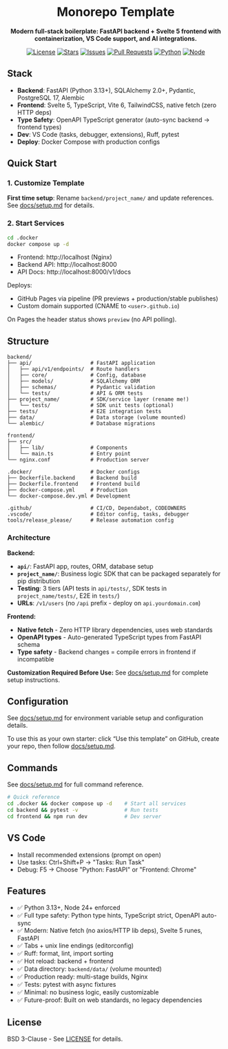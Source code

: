 <div align="center">

# Monorepo Template

**Modern full-stack boilerplate: FastAPI backend + Svelte 5 frontend with containerization, VS Code support, and AI integrations.**

[![License](https://img.shields.io/github/license/nokodo-labs/monorepo-template)](LICENSE)
[![Stars](https://img.shields.io/github/stars/nokodo-labs/monorepo-template?style=social)](https://github.com/nokodo-labs/monorepo-template/stargazers)
[![Issues](https://img.shields.io/github/issues/nokodo-labs/monorepo-template)](https://github.com/nokodo-labs/monorepo-template/issues)
[![Pull Requests](https://img.shields.io/github/issues-pr/nokodo-labs/monorepo-template)](https://github.com/nokodo-labs/monorepo-template/pulls)
[![Python](https://img.shields.io/badge/python-3.13+-blue.svg)](https://www.python.org/downloads/)
[![Node](https://img.shields.io/badge/node-24+-green.svg)](https://nodejs.org/)

</div>

## Stack

-   **Backend**: FastAPI (Python 3.13+), SQLAlchemy 2.0+, Pydantic, PostgreSQL 17, Alembic
-   **Frontend**: Svelte 5, TypeScript, Vite 6, TailwindCSS, native fetch (zero HTTP deps)
-   **Type Safety**: OpenAPI TypeScript generator (auto-sync backend → frontend types)
-   **Dev**: VS Code (tasks, debugger, extensions), Ruff, pytest
-   **Deploy**: Docker Compose with production configs

## Quick Start

### 1. Customize Template

**First time setup**: Rename `backend/project_name/` and update references. See [docs/setup.md](docs/setup.md) for details.

### 2. Start Services

```bash
cd .docker
docker compose up -d
```

-   Frontend: http://localhost (Nginx)
-   Backend API: http://localhost:8000
-   API Docs: http://localhost:8000/v1/docs

Deploys:

-   GitHub Pages via pipeline (PR previews + production/stable publishes)
-   Custom domain supported (CNAME to `<user>.github.io`)

On Pages the header status shows `preview` (no API polling).

## Structure

```
backend/
├── api/                   # FastAPI application
│   ├── api/v1/endpoints/  # Route handlers
│   ├── core/              # Config, database
│   ├── models/            # SQLAlchemy ORM
│   ├── schemas/           # Pydantic validation
│   └── tests/             # API & ORM tests
├── project_name/          # SDK/service layer (rename me!)
│   └── tests/             # SDK unit tests (optional)
├── tests/                 # E2E integration tests
├── data/                  # Data storage (volume mounted)
└── alembic/               # Database migrations

frontend/
├── src/
│   ├── lib/               # Components
│   └── main.ts            # Entry point
└── nginx.conf             # Production server

.docker/                   # Docker configs
├── Dockerfile.backend     # Backend build
├── Dockerfile.frontend    # Frontend build
├── docker-compose.yml     # Production
└── docker-compose.dev.yml # Development

.github/                   # CI/CD, Dependabot, CODEOWNERS
.vscode/                   # Editor config, tasks, debugger
tools/release_please/      # Release automation config
```

### Architecture

**Backend:**

-   **`api/`**: FastAPI app, routes, ORM, database setup
-   **`project_name/`**: Business logic SDK that can be packaged separately for pip distribution
-   **Testing**: 3 tiers (API tests in `api/tests/`, SDK tests in `project_name/tests/`, E2E in `tests/`)
-   **URLs**: `/v1/users` (no `/api` prefix - deploy on `api.yourdomain.com`)

**Frontend:**

-   **Native fetch** - Zero HTTP library dependencies, uses web standards
-   **OpenAPI types** - Auto-generated TypeScript types from FastAPI schema
-   **Type safety** - Backend changes = compile errors in frontend if incompatible

**Customization Required Before Use:** See [docs/setup.md](docs/setup.md) for complete setup instructions.

## Configuration

See [docs/setup.md](docs/setup.md) for environment variable setup and configuration details.

To use this as your own starter: click “Use this template” on GitHub, create your repo, then follow [docs/setup.md](docs/setup.md).

## Commands

See [docs/setup.md](docs/setup.md) for full command reference.

```bash
# Quick reference
cd .docker && docker compose up -d    # Start all services
cd backend && pytest -v               # Run tests
cd frontend && npm run dev            # Dev server
```

## VS Code

-   Install recommended extensions (prompt on open)
-   Use tasks: Ctrl+Shift+P → "Tasks: Run Task"
-   Debug: F5 → Choose "Python: FastAPI" or "Frontend: Chrome"

## Features

-   ✅ Python 3.13+, Node 24+ enforced
-   ✅ Full type safety: Python type hints, TypeScript strict, OpenAPI auto-sync
-   ✅ Modern: Native fetch (no axios/HTTP lib deps), Svelte 5 runes, FastAPI
-   ✅ Tabs + unix line endings (editorconfig)
-   ✅ Ruff: format, lint, import sorting
-   ✅ Hot reload: backend + frontend
-   ✅ Data directory: `backend/data/` (volume mounted)
-   ✅ Production ready: multi-stage builds, Nginx
-   ✅ Tests: pytest with async fixtures
-   ✅ Minimal: no business logic, easily customizable
-   ✅ Future-proof: Built on web standards, no legacy dependencies

## License

BSD 3-Clause - See [LICENSE](LICENSE) for details.

